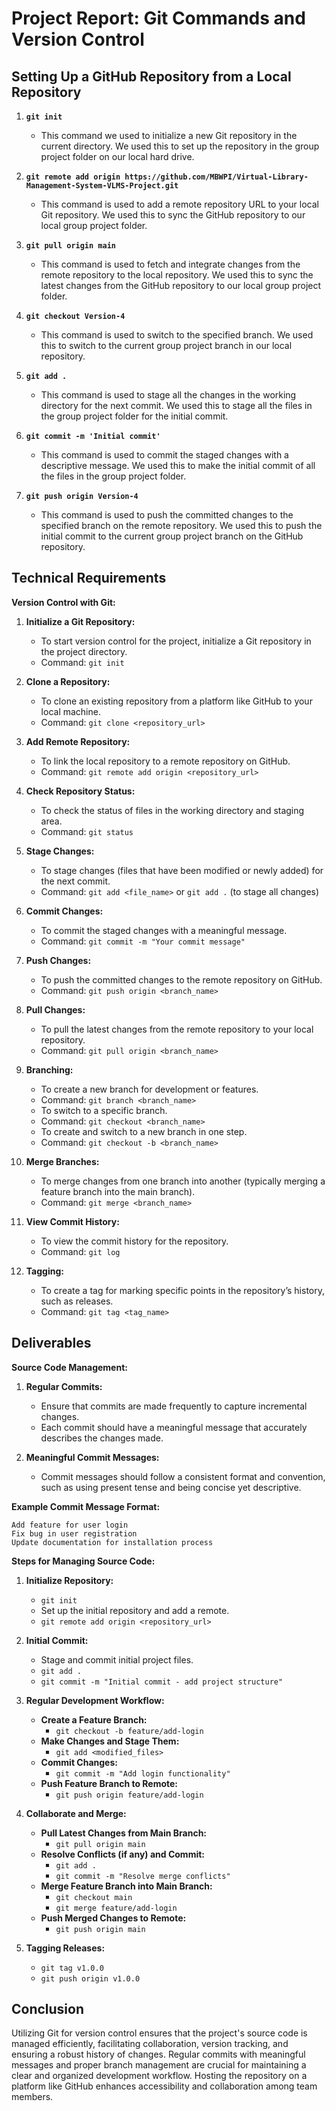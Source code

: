 
# Project Report: Git Commands and Version Control

## Setting Up a GitHub Repository from a Local Repository

1. **`git init`**
   - This command we used to initialize a new Git repository in the current directory. We used this to set up the repository in the group project folder on our local hard drive.

2. **`git remote add origin https://github.com/MBWPI/Virtual-Library-Management-System-VLMS-Project.git`**
   - This command is used to add a remote repository URL to your local Git repository. We used this to sync the GitHub repository to our local group project folder.

3. **`git pull origin main`**
   - This command is used to fetch and integrate changes from the remote repository to the local repository. We used this to sync the latest changes from the GitHub repository to our local group project folder.

4. **`git checkout Version-4`**
   - This command is used to switch to the specified branch. We used this to switch to the current group project branch in our local repository.

5. **`git add .`**
   - This command is used to stage all the changes in the working directory for the next commit. We used this to stage all the files in the group project folder for the initial commit.

6. **`git commit -m 'Initial commit'`**
   - This command is used to commit the staged changes with a descriptive message. We used this to make the initial commit of all the files in the  group project folder.

7. **`git push origin Version-4`**
   - This command is used to push the committed changes to the specified branch on the remote repository. We used this to push the initial commit to the  current group project branch on the GitHub repository.

## Technical Requirements

**Version Control with Git:**

1. **Initialize a Git Repository:**
   - To start version control for the project, initialize a Git repository in the project directory.
   - Command: `git init`
   
2. **Clone a Repository:**
   - To clone an existing repository from a platform like GitHub to your local machine.
   - Command: `git clone <repository_url>`
   
3. **Add Remote Repository:**
   - To link the local repository to a remote repository on GitHub.
   - Command: `git remote add origin <repository_url>`

4. **Check Repository Status:**
   - To check the status of files in the working directory and staging area.
   - Command: `git status`

5. **Stage Changes:**
   - To stage changes (files that have been modified or newly added) for the next commit.
   - Command: `git add <file_name>` or `git add .` (to stage all changes)

6. **Commit Changes:**
   - To commit the staged changes with a meaningful message.
   - Command: `git commit -m "Your commit message"`

7. **Push Changes:**
   - To push the committed changes to the remote repository on GitHub.
   - Command: `git push origin <branch_name>`

8. **Pull Changes:**
   - To pull the latest changes from the remote repository to your local repository.
   - Command: `git pull origin <branch_name>`

9. **Branching:**
   - To create a new branch for development or features.
   - Command: `git branch <branch_name>`
   - To switch to a specific branch.
   - Command: `git checkout <branch_name>`
   - To create and switch to a new branch in one step.
   - Command: `git checkout -b <branch_name>`

10. **Merge Branches:**
    - To merge changes from one branch into another (typically merging a feature branch into the main branch).
    - Command: `git merge <branch_name>`

11. **View Commit History:**
    - To view the commit history for the repository.
    - Command: `git log`

12. **Tagging:**
    - To create a tag for marking specific points in the repository’s history, such as releases.
    - Command: `git tag <tag_name>`

## Deliverables

**Source Code Management:**

1. **Regular Commits:**
   - Ensure that commits are made frequently to capture incremental changes.
   - Each commit should have a meaningful message that accurately describes the changes made.
   
2. **Meaningful Commit Messages:**
   - Commit messages should follow a consistent format and convention, such as using present tense and being concise yet descriptive.

**Example Commit Message Format:**
```
Add feature for user login
Fix bug in user registration
Update documentation for installation process
```

**Steps for Managing Source Code:**

1. **Initialize Repository:**
   - `git init`
   - Set up the initial repository and add a remote.
   - `git remote add origin <repository_url>`

2. **Initial Commit:**
   - Stage and commit initial project files.
   - `git add .`
   - `git commit -m "Initial commit - add project structure"`

3. **Regular Development Workflow:**
   - **Create a Feature Branch:**
     - `git checkout -b feature/add-login`
   - **Make Changes and Stage Them:**
     - `git add <modified_files>`
   - **Commit Changes:**
     - `git commit -m "Add login functionality"`
   - **Push Feature Branch to Remote:**
     - `git push origin feature/add-login`

4. **Collaborate and Merge:**
   - **Pull Latest Changes from Main Branch:**
     - `git pull origin main`
   - **Resolve Conflicts (if any) and Commit:**
     - `git add .`
     - `git commit -m "Resolve merge conflicts"`
   - **Merge Feature Branch into Main Branch:**
     - `git checkout main`
     - `git merge feature/add-login`
   - **Push Merged Changes to Remote:**
     - `git push origin main`

5. **Tagging Releases:**
   - `git tag v1.0.0`
   - `git push origin v1.0.0`

## Conclusion

Utilizing Git for version control ensures that the project's source code is managed efficiently, facilitating collaboration, version tracking, and ensuring a robust history of changes. Regular commits with meaningful messages and proper branch management are crucial for maintaining a clear and organized development workflow. Hosting the repository on a platform like GitHub enhances accessibility and collaboration among team members.

